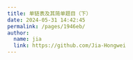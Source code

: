 ```yaml
---
title: 单链表及其简单题目（下）
date: 2024-05-31 14:42:45
permalink: /pages/1946eb/
author: 
  name: jia
  link: https://github.com/Jia-Hongwei
---
```

